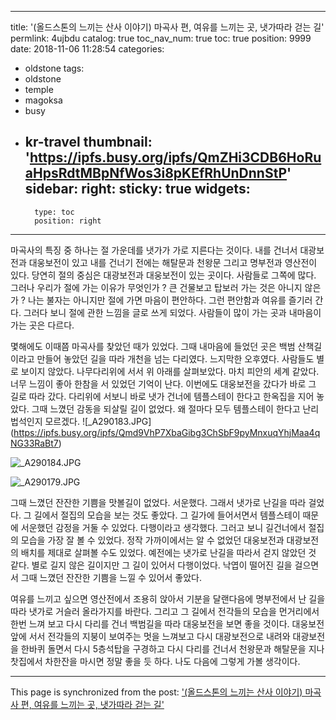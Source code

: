 
---
title: '(올드스톤의 느끼는 산사 이야기) 마곡사 편, 여유를 느끼는 곳, 냇가따라 걷는 길'
permlink: 4ujbdu
catalog: true
toc_nav_num: true
toc: true
position: 9999
date: 2018-11-06 11:28:54
categories:
- oldstone
tags:
- oldstone
- temple
- magoksa
- busy
- kr-travel
thumbnail: 'https://ipfs.busy.org/ipfs/QmZHi3CDB6HoRuaHpsRdtMBpNfWos3i8pKEfRhUnDnnStP'
sidebar:
    right:
        sticky: true
widgets:
    -
        type: toc
        position: right
---


마곡사의 특징 중 하나는 절 가운데를 냇가가 가로 지른다는 것이다. 내를 건너서 대광보전과 대웅보전이 있고 내를 건너기 전에는 해탈문과 천왕문 그리고 명부전과 영산전이 있다. 당연히 절의 중심은 대광보전과 대웅보전이 있는 곳이다. 사람들로 그쪽에 많다. 그러나 우리가 절에 가는 이유가 무엇인가 ? 큰 건물보고 탑보러 가는 것은 아니지 않은가 ? 나는 불자는 아니지만 절에 가면 마음이 편안하다. 그런 편안함과 여유를 즐기러 간다. 그러다 보니 절에 관한 느낌을 글로 쓰게 되었다. 사람들이 많이 가는 곳과 내마음이 가는 곳은 다르다. 

몇해에도 이때쯤 마곡사를 찾았던 때가 있었다. 그때 내마음에 들었던 곳은 백범 산책길이라고 만들어 놓았던 길을 따라 개천을 넘는 다리였다. 느지막한 오후였다. 사람들도 별로 보이지 않았다. 나무다리위에 서서 위 아래를 살펴보았다. 마치 피안의 세계 같았다. 너무 느낌이 좋아 한참을 서 있었던 기억이 난다. 이번에도 대웅보전을 갔다가 바로 그 길로 따라 갔다. 다리위에 서보니 바로 냇가 건너에 템플스테이 한다고 한옥집을 지어 놓았다. 그때 느꼈던 감동을 되살릴 길이 없었다. 왜 절마다 모두 템플스테이 한다고 난리법석인지 모르겠다. 
![_A290183.JPG]
(https://ipfs.busy.org/ipfs/Qmd9VhP7XbaGibg3ChSbF9pyMnxuqYhjMaa4qNG33RaBt7)

![_A290184.JPG](https://ipfs.busy.org/ipfs/QmZHi3CDB6HoRuaHpsRdtMBpNfWos3i8pKEfRhUnDnnStP)

![_A290179.JPG](https://ipfs.busy.org/ipfs/QmPGjWMA6rAbvnsgUKbw2MKEJbykt8Mh3jWyGeMrdP2t71)

그때 느꼈던 잔잔한 기쁨을 맛볼길이 없었다. 서운했다. 그래서 냇가로 난길을 따라 걸었다. 그 길에서 절집의 모습을 보는 것도 좋았다. 그 길가에 들어서면서 템플스테이 때문에 서운했던 감정을 거둘 수 있었다. 다행이라고 생각했다. 그러고 보니 길건너에서 절집의 모습을 가장 잘 볼 수 있었다. 정작 가까이에서는 알 수 없었던 대웅보전과 대광보전의 배치를 제대로 살펴볼 수도 있었다. 예전에는 냇가로 난길을 따라서 걷지 않았던 것 같다. 별로 길지 않은 길이지만 그 길이 있어서 다행이었다. 낙엽이 떨어진 길을 걸으면서 그때 느꼈던 잔잔한 기쁨을 느낄 수 있어서 좋았다. 

여유를 느끼고 싶으면 영산전에서 조용히 앉아서 기분을 달랜다음에 명부전에서 난 길을 따라 냇가로 거슬러 올라가지를 바란다. 그리고 그 길에서 전각들의 모습을 먼거리에서 한번 느껴 보고 다시 다리를 건너 백범길을 따라 대웅보전을 보면 좋을 것이다. 대웅보전 앞에 서서 전각들의 지붕이 보여주는 멋을 느껴보고 다시 대광보전으로 내려와 대광보전을 한바퀴 돌면서 다시 5층석탑을 구경하고 다시 다리를 건너서 천왕문과 해탈문을 지나 찻집에서 차한잔을 마시면 정말 좋을 듯 하다. 나도 다음에 그렇게 가볼 생각이다.  



- - -

This page is synchronized from the post: ['(올드스톤의 느끼는 산사 이야기) 마곡사 편, 여유를 느끼는 곳, 냇가따라 걷는 길'](https://steemit.com/@oldstone/4ujbdu)
